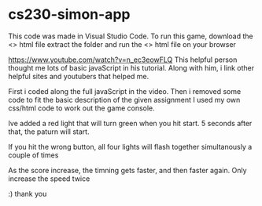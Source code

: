 # cs230-simon-app

This code was made in Visual Studio Code.
To run this game, download the <> html file
extract the folder and run the <> html file on your browser

https://www.youtube.com/watch?v=n_ec3eowFLQ
This helpful person thought me lots of basic javaScript in his tutorial.
Along with him, i link other helpful sites and youtubers that helped me.

First i coded along the full javaScript in the video.
Then i removed some code to fit the basic description of the given assignment
I used my own css/html code to work out the game console.

Ive added a red light that will turn green when you hit start.
5 seconds after that, the paturn will start.

If you hit the wrong button, all four lights will flash together 
simultanously a couple of times

As the score increase, the timning gets faster, and then faster again. 
Only increase the speed twice

:) thank you
